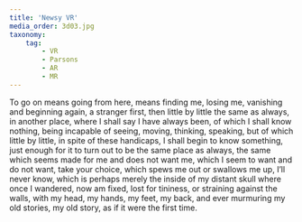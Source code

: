 ```yaml
---
title: 'Newsy VR'
media_order: 3d03.jpg
taxonomy:
    tag:
        - VR
        - Parsons
        - AR
        - MR
---
```


To go on means going from here, means finding me, losing me, vanishing and beginning again, a stranger first, then little by little the same as always, in another place, where I shall say I have always been, of which I shall know nothing, being incapable of seeing, moving, thinking, speaking, but of which little by little, in spite of these handicaps, I shall begin to know something, just enough for it to turn out to be the same place as always, the same which seems made for me and does not want me, which I seem to want and do not want, take your choice, which spews me out or swallows me up, I’ll never know, which is perhaps merely the inside of my distant skull where once I wandered, now am fixed, lost for tininess, or straining against the walls, with my head, my hands, my feet, my back, and ever murmuring my old stories, my old story, as if it were the first time.